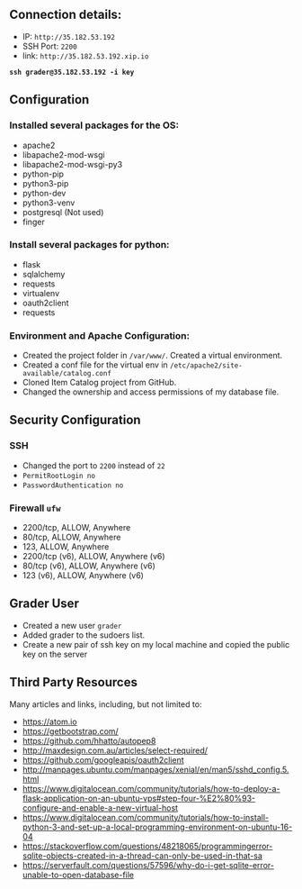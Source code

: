 ## Connection details:

* IP: `http://35.182.53.192`
* SSH Port: `2200`
* link: `http://35.182.53.192.xip.io`

**`ssh grader@35.182.53.192 -i key`**

## Configuration
### Installed several packages for the OS:
  * apache2
  * libapache2-mod-wsgi
  * libapache2-mod-wsgi-py3
  * python-pip
  * python3-pip
  * python-dev
  * python3-venv
  * postgresql (Not used)
  * finger

### Install several packages for python:
  * flask
  * sqlalchemy
  * requests
  * virtualenv
  * oauth2client
  * requests

### Environment and Apache Configuration:
* Created the project folder in `/var/www/`. Created a virtual environment.
* Created a conf file for the virtual env in `/etc/apache2/site-available/catalog.conf`
* Cloned Item Catalog project from GitHub.
* Changed the ownership and access permissions of my database file.

## Security Configuration
### SSH
* Changed the port to `2200` instead of `22`
* `PermitRootLogin no`
* `PasswordAuthentication no`

### Firewall `ufw`
* 2200/tcp, ALLOW, Anywhere                  
* 80/tcp, ALLOW, Anywhere                  
* 123, ALLOW, Anywhere                  
* 2200/tcp (v6), ALLOW, Anywhere (v6)             
* 80/tcp (v6), ALLOW, Anywhere (v6)             
* 123 (v6), ALLOW, Anywhere (v6)

## Grader User
* Created a new user `grader`
* Added grader to the sudoers list.
* Create a new pair of ssh key on my local machine and copied the public key on the server

## Third Party Resources

Many articles and links, including, but not limited to:
* https://atom.io
* https://getbootstrap.com/
* https://github.com/hhatto/autopep8
* http://maxdesign.com.au/articles/select-required/
* https://github.com/googleapis/oauth2client
* http://manpages.ubuntu.com/manpages/xenial/en/man5/sshd_config.5.html
* https://www.digitalocean.com/community/tutorials/how-to-deploy-a-flask-application-on-an-ubuntu-vps#step-four-%E2%80%93-configure-and-enable-a-new-virtual-host
* https://www.digitalocean.com/community/tutorials/how-to-install-python-3-and-set-up-a-local-programming-environment-on-ubuntu-16-04
* https://stackoverflow.com/questions/48218065/programmingerror-sqlite-objects-created-in-a-thread-can-only-be-used-in-that-sa
* https://serverfault.com/questions/57596/why-do-i-get-sqlite-error-unable-to-open-database-file
